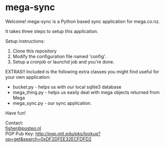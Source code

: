 mega-sync
===================

Welcome! mega-sync is a Python based sync application for mega.co.nz.

It takes three steps to setup this application.

Setup instructions:
1. Clone this repository
2. Modify the configuration file named 'config'.
3. Setup a cronjob or launchd job and you're done.


EXTRAS!! 
Included is the following extra classes you might find useful
for your own application:
* bucket.py - helps us with our local sqlite3 database
* mega_thing.py - helps us easily deal with mega objects returned from Mega
* mega_sync.py - our sync application.


Have fun!

Contact:<br>
fisher@posteo.nl<br>
PGP Pub Key: http://pgp.mit.edu/pks/lookup?op=get&search=0xDF2DFEE32ECFDFD2
